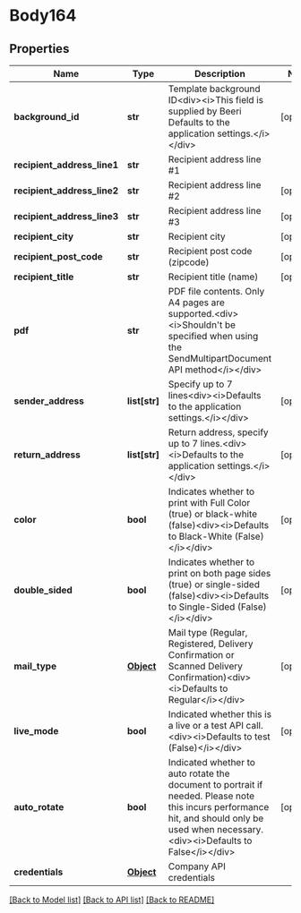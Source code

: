 # Body164

## Properties
Name | Type | Description | Notes
------------ | ------------- | ------------- | -------------
**background_id** | **str** | Template background ID&lt;div&gt;&lt;i&gt;This field is supplied by Beeri  Defaults to the application settings.&lt;/i&gt;&lt;/div&gt; | [optional] 
**recipient_address_line1** | **str** | Recipient address line #1 | 
**recipient_address_line2** | **str** | Recipient address line #2 | [optional] 
**recipient_address_line3** | **str** | Recipient address line #3 | [optional] 
**recipient_city** | **str** | Recipient city | [optional] 
**recipient_post_code** | **str** | Recipient post code (zipcode) | [optional] 
**recipient_title** | **str** | Recipient title (name) | [optional] 
**pdf** | **str** | PDF file contents. Only A4 pages are supported.&lt;div&gt;&lt;i&gt;Shouldn&#x27;t be specified when using the SendMultipartDocument API method&lt;/i&gt;&lt;/div&gt; | 
**sender_address** | **list[str]** | Specify up to 7 lines&lt;div&gt;&lt;i&gt;Defaults to the application settings.&lt;/i&gt;&lt;/div&gt; | [optional] 
**return_address** | **list[str]** | Return address, specify up to 7 lines.&lt;div&gt;&lt;i&gt;Defaults to the application settings.&lt;/i&gt;&lt;/div&gt; | [optional] 
**color** | **bool** | Indicates whether to print with Full Color (true) or black-white (false)&lt;div&gt;&lt;i&gt;Defaults to Black-White (False)&lt;/i&gt;&lt;/div&gt; | [optional] 
**double_sided** | **bool** | Indicates whether to print on both page sides (true) or single-sided (false)&lt;div&gt;&lt;i&gt;Defaults to Single-Sided (False)&lt;/i&gt;&lt;/div&gt; | [optional] 
**mail_type** | [**Object**](Object.md) | Mail type (Regular, Registered, Delivery Confirmation or Scanned Delivery Confirmation)&lt;div&gt;&lt;i&gt;Defaults to Regular&lt;/i&gt;&lt;/div&gt; | [optional] 
**live_mode** | **bool** | Indicated whether this is a live or a test API call.&lt;div&gt;&lt;i&gt;Defaults to test (False)&lt;/i&gt;&lt;/div&gt; | [optional] 
**auto_rotate** | **bool** | Indicated whether to auto rotate the document to portrait if needed.  Please note this incurs performance hit, and should only be used when necessary.&lt;div&gt;&lt;i&gt;Defaults to False&lt;/i&gt;&lt;/div&gt; | [optional] 
**credentials** | [**Object**](Object.md) | Company API credentials | 

[[Back to Model list]](../README.md#documentation-for-models) [[Back to API list]](../README.md#documentation-for-api-endpoints) [[Back to README]](../README.md)

